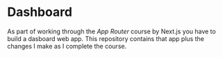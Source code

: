 # Dashboard
As part of working through the *App Router* course by Next.js you have to build a dasboard web app. This repository contains that app plus the changes I make as I complete the course.  
